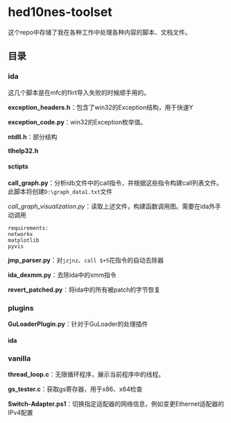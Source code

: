 # hed10nes-toolset

这个repo中存储了我在各种工作中处理各种内容的脚本、文档文件。

## 目录

### ida

这几个脚本是在mfc的flirt导入失败的时候顺手用的。

**exception_headers.h**：包含了win32的Exception结构，用于快速Y

**exception_code.py**：win32的Exception枚举值。

**ntdll.h**：部分结构

**tlhelp32.h**



#### sctipts

**call_graph.py**：分析idb文件中的call指令，并根据这些指令构建call列表文件。此脚本将创建`D:\graph_data1.txt`文件

*call_graph_visualization.py*：读取上述文件，构建函数调用图。需要在ida外手动调用

```
requirements:
networkx
matplotlib
pyvis
```

**jmp_parser.py**：对`jzjnz`、`call $+5`花指令的自动去除器

**ida_dexmm.py**：去除ida中的xmm指令

**revert_patched.py**：将ida中的所有被patch的字节恢复

### plugins

**GuLoaderPlugin.py**：针对于GuLoader的处理插件



#### ida



### vanilla

**thread_loop.c**：无限循环程序，展示当前程序中的线程。

**gs_tester.c**：获取gs寄存器，用于x86、x64检查

**Switch-Adapter.ps1**：切换指定适配器的网络信息，例如变更Ethernet适配器的IPv4配置
